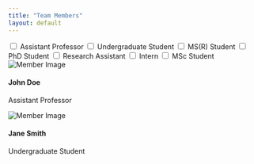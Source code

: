 ```yaml
---
title: "Team Members"
layout: default
---
```


<div>
    <label><input type="checkbox" class="filterCheckbox" data-position="Assistant Professor"> Assistant Professor</label>
    <label><input type="checkbox" class="filterCheckbox" data-position="Undergraduate student"> Undergraduate Student</label>
    <label><input type="checkbox" class="filterCheckbox" data-position="MS(R) student"> MS(R) Student</label>
    <label><input type="checkbox" class="filterCheckbox" data-position="PhD student"> PhD Student</label>
    <label><input type="checkbox" class="filterCheckbox" data-position="Research Assistant"> Research Assistant</label>
    <label><input type="checkbox" class="filterCheckbox" data-position="Intern"> Intern</label>
    <label><input type="checkbox" class="filterCheckbox" data-position="MSc student"> MSc Student</label>
</div>

<div class="row">
    <!-- Example member cards -->
    <div class="member" data-position="Assistant Professor">
        <img src="path/to/image.jpg" alt="Member Image">
        <h4>John Doe</h4>
        <p>Assistant Professor</p>
    </div>
    <div class="member" data-position="Undergraduate student">
        <img src="path/to/image.jpg" alt="Member Image">
        <h4>Jane Smith</h4>
        <p>Undergraduate Student</p>
    </div>
    <!-- Add more member cards as needed -->
</div>

<script>
    // Get all checkboxes with class filterCheckbox
    const checkboxes = document.querySelectorAll('.filterCheckbox');

    // Function to update the display of members based on selected positions
    function updateMemberDisplay() {
        // Get all members
        const members = document.querySelectorAll('.member');
        
        // Initialize array to store selected positions
        const selectedPositions = [];
        
        // Loop through checkboxes to find selected positions
        checkboxes.forEach(checkbox => {
            if (checkbox.checked) {
                selectedPositions.push(checkbox.dataset.position);
            }
        });
        
        // If no checkboxes are selected, show all members
        if (selectedPositions.length === 0) {
            members.forEach(member => {
                member.style.display = 'block';
            });
        } else {
            // Show members with selected positions
            members.forEach(member => {
                if (selectedPositions.includes(member.dataset.position)) {
                    member.style.display = 'block';
                } else {
                    member.style.display = 'none';
                }
            });
        }
        
        // Clean up existing rows
        const existingRows = document.querySelectorAll('.row');
        existingRows.forEach(row => row.remove());
        
        // Adjust the row structure based on the visible members
        const visibleMembers = document.querySelectorAll('.member[style="display: block;"]');
        let row = document.createElement('div');
        row.className = 'row';
        visibleMembers.forEach((member, index) => {
            if (index % 2 === 0) {
                // Start a new row for every two members
                row = document.createElement('div');
                row.className = 'row';
                member.parentNode.insertBefore(row, member);
            }
            row.appendChild(member);
        });
    }

    // Add event listener to each checkbox
    checkboxes.forEach(checkbox => {
        checkbox.addEventListener('change', updateMemberDisplay);
    });

    // Initial call to update the display
    updateMemberDisplay();
</script>
